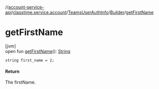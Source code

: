 //[account-service-api](../../../../index.md)/[classtime.service.account](../../index.md)/[TeamsUserAuthInfo](../index.md)/[Builder](index.md)/[getFirstName](get-first-name.md)

# getFirstName

[jvm]\
open fun [getFirstName](get-first-name.md)(): [String](https://docs.oracle.com/javase/8/docs/api/java/lang/String.html)

`string first_name = 2;`

#### Return

The firstName.
